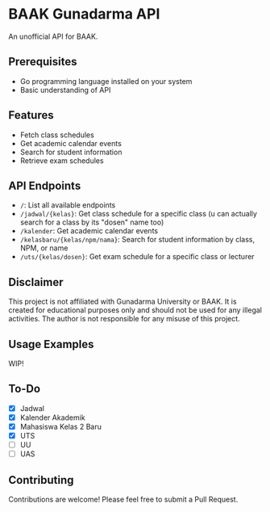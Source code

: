 # BAAK Gunadarma API

An unofficial API for BAAK.

## Prerequisites

- Go programming language installed on your system
- Basic understanding of API

## Features

- Fetch class schedules
- Get academic calendar events
- Search for student information
- Retrieve exam schedules

## API Endpoints

- `/`: List all available endpoints
- `/jadwal/{kelas}`: Get class schedule for a specific class (u can actually search for a class by its "dosen" name too)
- `/kalender`: Get academic calendar events
- `/kelasbaru/{kelas/npm/nama}`: Search for student information by class, NPM, or name
- `/uts/{kelas/dosen}`: Get exam schedule for a specific class or lecturer

## Disclaimer

This project is not affiliated with Gunadarma University or BAAK. It is created for educational purposes only and should not be used for any illegal activities. The author is not responsible for any misuse of this project.

## Usage Examples

WIP!

## To-Do

- [x] Jadwal
- [x] Kalender Akademik
- [x] Mahasiswa Kelas 2 Baru
- [x] UTS
- [ ] UU
- [ ] UAS

## Contributing

Contributions are welcome! Please feel free to submit a Pull Request.
